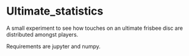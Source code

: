# Ultimate_statistics
A small experiment to see how touches on an ultimate frisbee disc are distributed amongst players.

Requirements are jupyter and numpy.